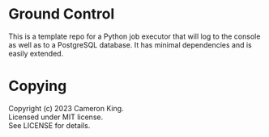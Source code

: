 # Ground Control
This is a template repo for a Python job executor that will log to the console
as well as to a PostgreSQL database.  It has minimal dependencies and is
easily extended.

# Copying
Copyright (c) 2023 Cameron King.  
Licensed under MIT license.  
See LICENSE for details.  

